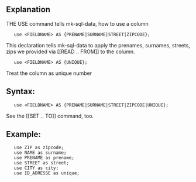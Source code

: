 ## Explanation

THE USE command tells mk-sql-data, how to use a column

```
   use <FIELDNAME> AS {PRENAME|SURNAME|STREET|ZIPCODE};
```

This declaration tells mk-sql-data to apply the prenames, surnames, streets, zips we provided via [[READ .. FROM]] to the column.

```
   use <FIELDNAME> AS {UNIQUE};
```

Treat the column as unique number

## Syntax:

```
   use <FIELDNAME> AS {PRENAME|SURNAME|STREET|ZIPCODE|UNIQUE};
```

See the [[SET .. TO]] command, too.

## Example:

```
   use ZIP as zipcode;
   use NAME as surname;
   use PRENAME as prename;
   use STREET as street;
   use CITY as city;
   use ID_ADRESSE as unique;
```

